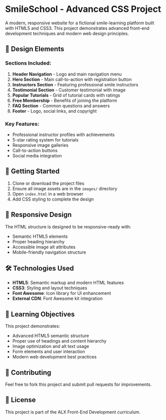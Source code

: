 # SmileSchool - Advanced CSS Project

A modern, responsive website for a fictional smile-learning platform built with HTML5 and CSS3. This project demonstrates advanced front-end development techniques and modern web design principles.

## 🎨 Design Elements

### Sections Included:
1. **Header Navigation** - Logo and main navigation menu
2. **Hero Section** - Main call-to-action with registration button
3. **Instructors Section** - Featuring professional smile instructors
4. **Testimonial Section** - Customer testimonial with image
5. **Popular Tutorials** - Grid of tutorial cards with ratings
6. **Free Membership** - Benefits of joining the platform
7. **FAQ Section** - Common questions and answers
8. **Footer** - Logo, social links, and copyright

### Key Features:
- Professional instructor profiles with achievements
- 5-star rating system for tutorials
- Responsive image galleries
- Call-to-action buttons
- Social media integration

## 🚀 Getting Started

1. Clone or download the project files
2. Ensure all image assets are in the `images/` directory
3. Open `index.html` in a web browser
4. Add CSS styling to complete the design

## 📱 Responsive Design

The HTML structure is designed to be responsive-ready with:
- Semantic HTML5 elements
- Proper heading hierarchy
- Accessible image alt attributes
- Mobile-friendly navigation structure

## 🛠️ Technologies Used

- **HTML5**: Semantic markup and modern HTML features
- **CSS3**: Styling and layout techniques
- **Font Awesome**: Icon library for UI enhancement
- **External CDN**: Font Awesome kit integration

## 🎯 Learning Objectives

This project demonstrates:
- Advanced HTML5 semantic structure
- Proper use of headings and content hierarchy
- Image optimization and alt text usage
- Form elements and user interaction
- Modern web development best practices


## 🤝 Contributing

Feel free to fork this project and submit pull requests for improvements.

## 📄 License

This project is part of the ALX Front-End Development curriculum.

